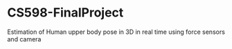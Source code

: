 # CS598-FinalProject
Estimation of Human upper body pose in 3D in real time using force sensors and camera 
